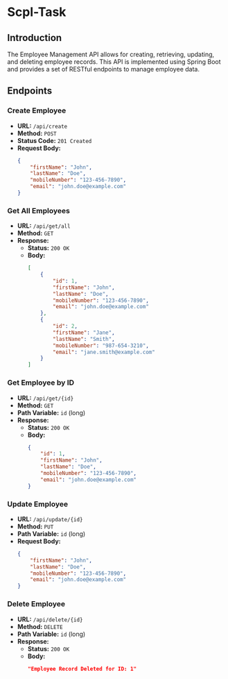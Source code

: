 # Scpl-Task
## Introduction

The Employee Management API allows for creating, retrieving, updating, and deleting employee records. This API is implemented using Spring Boot and provides a set of RESTful endpoints to manage employee data.

## Endpoints

### Create Employee

- **URL:** `/api/create`
- **Method:** `POST`
- **Status Code:** `201 Created`
- **Request Body:**
  ```json
  {
      "firstName": "John",
      "lastName": "Doe",
      "mobileNumber": "123-456-7890",
      "email": "john.doe@example.com"
  }

### Get All Employees

- **URL:** `/api/get/all`
- **Method:** `GET`
- **Response:**
  - **Status:** `200 OK`
  - **Body:**
    ```json
    [
        {
            "id": 1,
            "firstName": "John",
            "lastName": "Doe",
            "mobileNumber": "123-456-7890",
            "email": "john.doe@example.com"
        },
        {
            "id": 2,
            "firstName": "Jane",
            "lastName": "Smith",
            "mobileNumber": "987-654-3210",
            "email": "jane.smith@example.com"
        }
    ]
    ```

### Get Employee by ID

- **URL:** `/api/get/{id}`
- **Method:** `GET`
- **Path Variable:** `id` (long)
- **Response:**
  - **Status:** `200 OK`
  - **Body:**
    ```json
    {
        "id": 1,
        "firstName": "John",
        "lastName": "Doe",
        "mobileNumber": "123-456-7890",
        "email": "john.doe@example.com"
    }
    ```

### Update Employee

- **URL:** `/api/update/{id}`
- **Method:** `PUT`
- **Path Variable:** `id` (long)
- **Request Body:**
  ```json
  {
      "firstName": "John",
      "lastName": "Doe",
      "mobileNumber": "123-456-7890",
      "email": "john.doe@example.com"
  }

### Delete Employee

- **URL:** `/api/delete/{id}`
- **Method:** `DELETE`
- **Path Variable:** `id` (long)
- **Response:**
  - **Status:** `200 OK`
  - **Body:**
    ```json
    "Employee Record Deleted for ID: 1"
    ```
